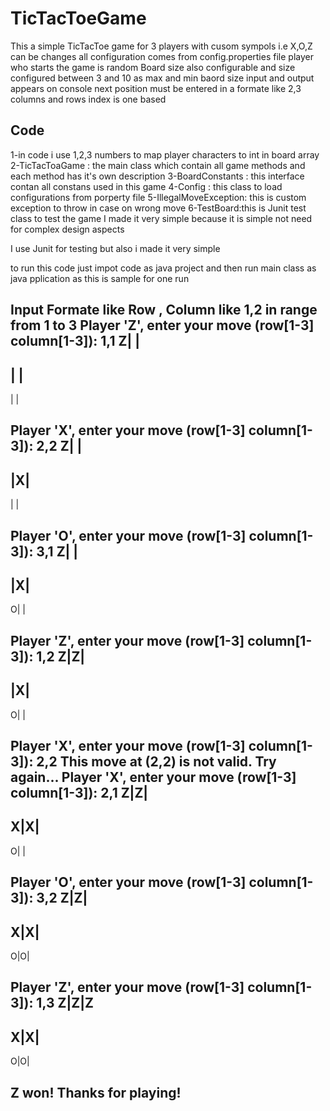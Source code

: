 # TicTacToeGame
This a simple TicTacToe game for 3 players with cusom sympols i.e X,O,Z can be changes
all configuration comes from config.properties  file
player who starts the game is random
Board size also configurable and size configured between 3 and 10 as max and min baord size
input and output appears on console
next position must be entered in a formate like 2,3
columns and rows index is one based 

Code
-------------
1-in code i use 1,2,3 numbers to map player characters to int in board array
2-TicTacToaGame : the main class which contain all game methods and each method has it's own description 
3-BoardConstants : this interface contan all constans used in this game 
4-Config : this class to load configurations from porperty file
5-IllegalMoveException: this is custom exception to throw in case on wrong move 
6-TestBoard:this is Junit test class to test the game
I made it very simple because it is simple not need for complex design aspects

I use Junit for testing but also i made it very simple 

to run this code just impot code as java project and then run main class as java pplication as this is sample for one run


Input Formate like Row , Column  like 1,2 in range from 1 to 3
Player 'Z', enter your move (row[1-3] column[1-3]): 
1,1
Z|   |   
-----------
   |   |   
-----------
   |   |   

Player 'X', enter your move (row[1-3] column[1-3]): 
2,2
Z|   |   
-----------
   |X|   
-----------
   |   |   

Player 'O', enter your move (row[1-3] column[1-3]): 
3,1
Z|   |   
-----------
   |X|   
-----------
O|   |   

Player 'Z', enter your move (row[1-3] column[1-3]): 
1,2
Z|Z|   
-----------
   |X|   
-----------
O|   |   

Player 'X', enter your move (row[1-3] column[1-3]): 
2,2
This move at (2,2) is not valid. Try again...
Player 'X', enter your move (row[1-3] column[1-3]): 
2,1
Z|Z|   
-----------
X|X|   
-----------
O|   |   

Player 'O', enter your move (row[1-3] column[1-3]): 
3,2
Z|Z|   
-----------
X|X|   
-----------
O|O|   

Player 'Z', enter your move (row[1-3] column[1-3]): 
1,3
Z|Z|Z
-----------
X|X|   
-----------
O|O|   

Z won! Thanks for playing!
----------------------------------------------------------------------------------------------
